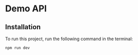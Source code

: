 # Demo API

## Installation

To run this project, run the following command in the terminal:

```
npm run dev
```